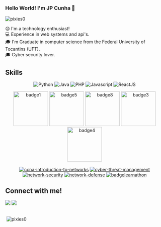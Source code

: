 ### Hello World! I'm JP Cunha 👋

![pixies0](https://github.com/user-attachments/assets/49a38463-6c38-440f-be28-6e68f25a4e3d)

<!-- <img src="https://tryhackme-badges.s3.amazonaws.com/pixies0.png" alt="Your Image Badge" /> -->

😍 I'm a technology enthusiast! <br>
💻 Experience in web systems and api's. <br>
🎓 I'm Graduate in computer science from the Federal University of Tocantins (UFT). <br>
🎓 Cyber security lover. <br>

## Skills

<div align="center">
  
![Python](https://img.shields.io/badge/Python-14354C?style=for-the-badge&logo=python&logoColor=white)
![Java](https://img.shields.io/badge/Java-ED8B00?style=for-the-badge&logo=openjdk&logoColor=white)
![PHP](https://img.shields.io/badge/PHP-777BB4?style=for-the-badge&logo=php&logoColor=white) 
![Javascript](https://img.shields.io/badge/JavaScript-F7DF1E.svg?style=for-the-badge&logo=javascript&logoColor=white)
![ReactJS](https://img.shields.io/badge/-ReactJS-%2361DAFB?style=for-the-badge&logo=react&logoColor=white)

<div>
  <a href="https://tryhackme.com/pixies0/badges/metasploitable"><img src="https://tryhackme.com/img/badges/metasploit.svg" alt="badge1" width="110" height="110"></a>
  <a href="https://tryhackme.com/pixies0/badges/owasp-10"><img src="https://tryhackme.com/img/badges/owasptop10.svg" alt="badge5" width="110" height="110"></a>
  <!-- <a href="https://tryhackme.com/pixies0/badges/world-wide-web"><img src="https://tryhackme.com/img/badges/howthewebworks.svg" alt="badge2" width="110" height="110"></a>
  <a href="https://tryhackme.com/pixies0/badges/web-fund"><img src="https://tryhackme.com/img/badges/webbed.svg" alt="badge6" width="110" height="110"></a>
  <a href="https://tryhackme.com/pixies0/badges/network-fundamentals"><img src="https://tryhackme.com/img/badges/networkfundamentals.svg" alt="badge2" width="110" height="110"></a> -->
  <a href="https://tryhackme.com/pixies0/badges/hash-cracker"><img src="https://tryhackme.com/img/badges/hashcracker.svg" alt="badge8" width="110" height="110"></a>
  <!-- <a href="https://tryhackme.com/pixies0/badges/ice"><img src="https://tryhackme.com/img/badges/ice.svg" alt="badge7" width="110" height="110"></a> -->
  <a href="https://tryhackme.com/pixies0/badges/blue"><img src="https://tryhackme.com/img/badges/blue.svg" alt="badge3" width="110" height="110"></a> 
  <a href="https://tryhackme.com/pixies0/badges/terminaled"><img src="https://tryhackme.com/img/badges/linux.svg" alt="badge4" width="110" height="110"></a>
</div>
<br>
<div> 
  <a href="https://www.credly.com/badges/f18916ce-c628-4685-b3b0-3a16cbd37d9d"><img src="https://i.ibb.co/prj3sqZf/ccna-introduction-to-networks.png" alt="ccna-introduction-to-networks" border="0"></a>
  <a href="https://www.credly.com/badges/b0d8af6a-bb96-4d15-a70f-939ccfcabe54"><img src="https://i.postimg.cc/RZxFkRMP/cyber-threat-management.png" alt="cyber-threat-management" border="0"></a>
  <a href="https://www.credly.com/badges/9a3f75e6-2735-45b6-b68d-69093f36b583"><img src="https://i.ibb.co/jSG3cYf/network-security.png" alt="network-security" border="0"></a>
  <a href="https://www.credly.com/badges/aff76721-6c3a-4849-9da9-d30ec67b25c7"><img src="https://i.ibb.co/jvMqRKjS/network-defense.png" alt="network-defense" border="0"></a>
   <!-- <a href="https://www.credly.com/badges/d706dae3-f46d-4483-9884-b9b8cb1689e2"><img src="https://i.ibb.co/Ps8JnrVK/network-technician-career-path.png" alt="network-technician-career-path" border="0"></a> -->
   <a href="https://www.credly.com/badges/948ca0fa-bd36-4406-8d0a-8e9c10064424"><img src="https://i.ibb.co/394ZBGPs/badgelearnathon.png" alt="badgelearnathon" border="0"></a>
</div>
</div>

<div> 
  <h2> Connect with me! </h2>
  <a href = "mailto:jpcunha5@gmail.com"><img src="https://img.shields.io/badge/-Gmail-%23333?style=for-the-badge&logo=gmail&logoColor=white" target="_blank"></a>
  <a href="https://www.linkedin.com/in/pixies0/" target="_blank"><img src="https://img.shields.io/badge/-LinkedIn-%230077B5?style=for-the-badge&logo=linkedin&logoColor=white" target="_blank"></a>
</div>
<br>

<p>&nbsp;<img align="center" src="https://readmestats.999857.xyz/api?username=pixies0&show_icons=true&locale=en&theme=tokyonight" alt="pixies0" /></p>


<!--
## 🔨 Languages & Frameworks & Skills ⭐️:

### Web Design & Development 💻:
#### 🙈 - Frontend:
![HTML5](https://img.shields.io/badge/-HTML5-E34F26?style=for-the-badge&logo=html5&logoColor=white)
![CSS3](https://img.shields.io/badge/-CSS3-1572B6?style=for-the-badge&logo=css3)
![Javascript](https://img.shields.io/badge/JavaScript-F7DF1E.svg?style=for-the-badge&logo=javascript&logoColor=white)
![ReactJS](https://img.shields.io/badge/-ReactJS-%2361DAFB?style=for-the-badge&logo=react&logoColor=white)
![Bootstrap](https://img.shields.io/badge/-Bootstrap-563D7C?style=for-the-badge&logo=bootstrap&logoColor=white)
![Tailwind](https://img.shields.io/badge/TailwindCSS-06B6D4?style=for-the-badge&logo=tailwindcss&logoColor=white)

#### 🙉 - Backend:
![Nodejs](https://img.shields.io/badge/Node.js-43853D.svg?style=for-the-badge&logo=node.js&logoColor=white)
![Laravel](https://img.shields.io/badge/laravel-%23FF2D20.svg?style=for-the-badge&logo=laravel&logoColor=white)
![Django](https://img.shields.io/badge/django-%23092E20.svg?style=for-the-badge&logo=django&logoColor=white)

#### 🙊 - Database:
![MongoDB](https://img.shields.io/badge/MongoDB-4EA94B?style=for-the-badge&logo=mongodb&logoColor=white)
![MySQL](https://img.shields.io/badge/MySQL-005C84?style=for-the-badge&logo=mysql&logoColor=white)
![Postgres](https://img.shields.io/badge/postgres-%23316192.svg?style=for-the-badge&logo=postgresql&logoColor=white)
![MariaDB](https://img.shields.io/badge/MariaDB-003545?style=for-the-badge&logo=mariadb&logoColor=white)

#### 🐵 - Hosting Services and Web Tools:
![Vercel](https://img.shields.io/badge/vercel-%23000000.svg?style=for-the-badge&logo=vercel&logoColor=white)
![Postman](https://img.shields.io/badge/Postman-FF6C37?style=for-the-badge&logo=postman&logoColor=white)

### Others:
![TypeScript](https://img.shields.io/badge/typescript-%23007ACC.svg?style=for-the-badge&logo=typescript&logoColor=white)
![Python](https://img.shields.io/badge/Python-14354C?style=for-the-badge&logo=python&logoColor=white)
![Flutter](https://img.shields.io/badge/Flutter-%2302569B.svg?style=for-the-badge&logo=Flutter&logoColor=white)
![Git](https://img.shields.io/badge/GIT-E44C30?style=for-the-badge&logo=git&logoColor=white)
![Ubuntu](https://img.shields.io/badge/Ubuntu-E95420?style=for-the-badge&logo=ubuntu&logoColor=white)

### IDEs and Tools 🛠:
![VSCode](https://img.shields.io/badge/Visual_Studio_Code-0078D4?style=for-the-badge&logo=visual%20studio%20code&logoColor=white)
![Trello](https://img.shields.io/badge/Trello-0052CC?style=for-the-badge&logo=trello&logoColor=white)

-->
